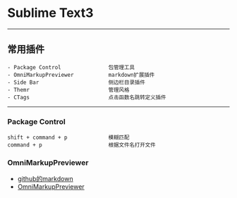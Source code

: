 # Sublime Text3

---

## 常用插件
	- Package Control 				包管理工具
	- OmniMarkupPreviewer 			markdown扩展插件
	- Side Bar						侧边栏目录插件
	- Themr							管理风格
	- CTags							点击函数名跳转定义插件

---

### Package Control
	shift + command + p 			模糊匹配
	command + p 					根据文件名打开文件


### OmniMarkupPreviewer
- [github的markdown](https://github.com/guodongxiaren/README#%E5%9B%BE%E7%89%87%E9%93%BE%E6%8E%A5)
- [OmniMarkupPreviewer](http://macplay.leanote.com/post/%E8%BF%91%E4%B9%8E%E5%AE%8C%E7%BE%8E%E7%9A%84-Markdown-%E5%86%99%E4%BD%9C%E4%BD%93%E9%AA%8C-Sublime-Text-3-OmniMarkupPreviewer)
